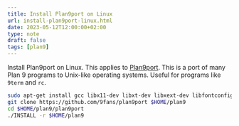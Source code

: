 ```yaml
---
title: Install Plan9port on Linux
url: install-plan9port-linux.html
date: 2023-05-12T12:00:00+02:00
type: note
draft: false
tags: [plan9]
---
```


Install Plan9port on Linux. This applies to
[Plan9port](https://9fans.github.io/plan9port/). This is a port of many Plan 9
programs to Unix-like operating systems. Useful for programs like `9term` and
`rc`.

```sh
sudo apt-get install gcc libx11-dev libxt-dev libxext-dev libfontconfig1-dev
git clone https://github.com/9fans/plan9port $HOME/plan9
cd $HOME/plan9/plan9port
./INSTALL -r $HOME/plan9
```

